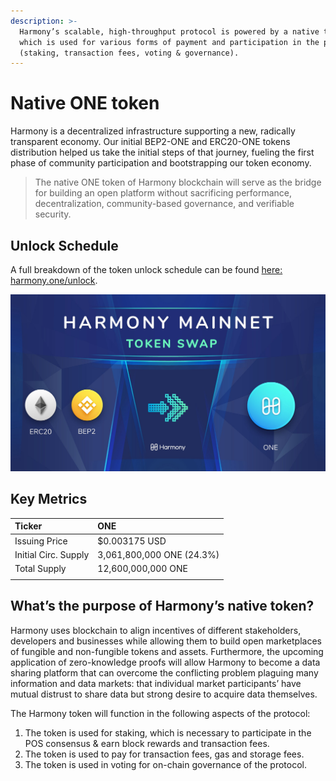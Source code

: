 ```yaml
---
description: >-
  Harmony’s scalable, high-throughput protocol is powered by a native token
  which is used for various forms of payment and participation in the protocol
  (staking, transaction fees, voting & governance).
---
```


# Native ONE token

Harmony is a decentralized infrastructure supporting a new, radically transparent economy. Our initial BEP2-ONE and ERC20-ONE tokens distribution helped us take the initial steps of that journey, fueling the first phase of community participation and bootstrapping our token economy.

> The native ONE token of Harmony blockchain will serve as the bridge for building an open platform without sacrificing performance, decentralization, community-based governance, and verifiable security.

## Unlock Schedule

A full breakdown of the token unlock schedule can be found [here: harmony.one/unlock](https://docs.google.com/spreadsheets/d/143qpsVaezh9sY_pDhNK-cffwgEdRojWa38-rqBwKI7c/edit#gid=1137842585).

![](../../.gitbook/assets/image%20%281%29.png)

## Key Metrics

| Ticker | ONE |
| :--- | :--- |
| Issuing Price | $0.003175 USD |
| Initial Circ. Supply | 3,061,800,000 ONE \(24.3%\) |
| Total Supply | 12,600,000,000 ONE |
|  |  |

## **What’s the purpose of Harmony’s native token?**

Harmony uses blockchain to align incentives of different stakeholders, developers and businesses while allowing them to build open marketplaces of fungible and non-fungible tokens and assets. Furthermore, the upcoming application of zero-knowledge proofs will allow Harmony to become a data sharing platform that can overcome the conflicting problem plaguing many information and data markets: that individual market participants’ have mutual distrust to share data but strong desire to acquire data themselves.

The Harmony token will function in the following aspects of the protocol:

1. The token is used for staking, which is necessary to participate in the POS consensus & earn block rewards and transaction fees.
2. The token is used to pay for transaction fees, gas and storage fees.
3. The token is used in voting for on-chain governance of the protocol.



